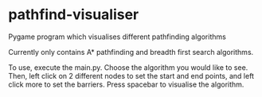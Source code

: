# pathfind-visualiser
 Pygame program which visualises different pathfinding algorithms

Currently only contains A* pathfinding and breadth first search algorithms.

To use, execute the main.py.
Choose the algorithm you would like to see. Then, left click on 2 different nodes to set the start and end points, and left click more to set the barriers.
Press spacebar to visualise the algorithm.
